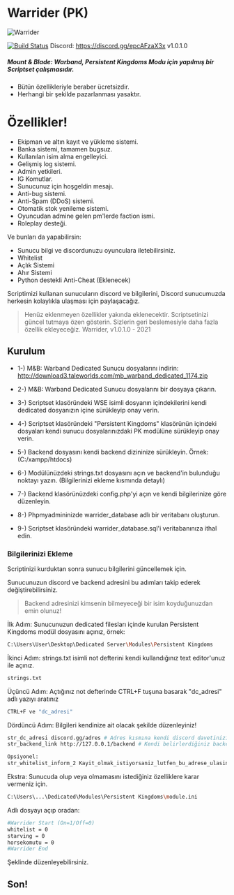 # Warrider (PK)
![Warrider](https://steamcdn-a.akamaihd.net/steam/apps/48700/header.jpg?t=1589227310 "Warrider")

[![Build Status](https://travis-ci.org/joemccann/dillinger.svg?branch=master)](https://travis-ci.org/joemccann/dillinger)  Discord: https://discord.gg/epcAFzaX3x v1.0.1.0

##### Mount & Blade: Warband, Persistent Kingdoms Modu için yapılmış bir Scriptset çalışmasıdır.

  - Bütün özellikleriyle beraber ücretsizdir.
  - Herhangi bir şekilde pazarlanması yasaktır.

# Özellikler!

  - Ekipman ve altın kayıt ve yükleme sistemi.
  - Banka sistemi, tamamen bugsuz.
  - Kullanılan isim alma engelleyici.
  - Gelişmiş log sistemi.
  - Admin yetkileri.
  - IG Komutlar.
  - Sunucunuz için hoşgeldin mesajı.
  - Anti-bug sistemi.
  - Anti-Spam (DDoS) sistemi.
  - Otomatik stok yenileme sistemi.
  - Oyuncudan admine gelen pm'lerde faction ismi.
  - Roleplay desteği.


Ve bunları da yapabilirsin:
  - Sunucu bilgi ve discordunuzu oyunculara iletebilirsiniz.
  - Whitelist
  - Açlık Sistemi
  - Ahır Sistemi  
  - Python destekli Anti-Cheat (Eklenecek)
  
Scriptimizi kullanan sunucuların discord ve bilgilerini, Discord sunucumuzda herkesin kolaylıkla ulaşması için paylaşacağız.

> Henüz eklenmeyen özellikler yakında eklenecektir.
> Scriptsetinizi güncel tutmaya özen gösterin.
> Sizlerin geri beslemesiyle daha fazla özellik ekleyeceğiz.
> Warrider, v1.0.1.0 - 2021

## Kurulum

- 1-) M&B: Warband Dedicated Sunucu dosyalarını indirin: http://download3.taleworlds.com/mb_warband_dedicated_1174.zip

- 2-) M&B: Warband Dedicated Sunucu dosyalarını bir dosyaya çıkarın.

- 3-) Scriptset klasöründeki WSE isimli dosyanın içindekilerini kendi dedicated dosyanızın içine sürükleyip onay verin.

- 4-) Scriptset klasöründeki "Persistent Kingdoms" klasörünün içindeki dosyaları kendi sunucu dosyalarınızdaki PK modülüne sürükleyip onay verin.

- 5-) Backend dosyasını kendi backend dizininize sürükleyin. 
Örnek: (C:/xampp/htdocs)
 
- 6-) Modülünüzdeki strings.txt dosyasını açın ve backend'in bulunduğu noktayı yazın. (Bilgilerinizi ekleme kısmında detaylı)

- 7-) Backend klasörünüzdeki config.php'yi açın ve kendi bilgilerinize göre düzenleyin.

- 8-) Phpmyadmininizde warrider_database adlı bir veritabanı oluşturun.

- 9-) Scriptset klasöründeki warrider_database.sql'i veritabanınıza ithal edin.


### Bilgilerinizi Ekleme

Scriptinizi kurduktan sonra sunucu bilgilerini güncellemek için.

Sunucunuzun discord ve backend adresini bu adımları takip ederek
değiştirebilirsiniz.

>Backend adresinizi kimsenin bilmeyeceği bir isim koyduğunuzdan emin olunuz!

İlk Adım:
Sunucunuzun dedicated filesları içinde kurulan Persistent Kingdoms modül dosyasını açınız, örnek:
```sh
C:\Users\User\Desktop\Dedicated Server\Modules\Persistent Kingdoms
```

İkinci Adım:
strings.txt isimli not defterini kendi kullandığınız text editor'unuz ile açınız.
```sh
strings.txt
```

Üçüncü Adım:
Açtığınız not defterinde CTRL+F tuşuna basarak "dc_adresi" adlı yazıyı aratınız
```sh
CTRL+F ve "dc_adresi"
```

Dördüncü Adım:
Bilgileri kendinize ait olacak şekilde düzenleyiniz!
```sh
str_dc_adresi discord.gg/adres # Adres kısmına kendi discord davetinizi
str_backend_link http://127.0.0.1/backend # Kendi belirlerdiğiniz backend dosya ismini

Opsiyonel:
str_whitelist_inform_2 Kayit_olmak_istiyorsaniz_lutfen_bu_adrese_ulasiniz:_www.ornekadres.com
```

Ekstra:
Sunucuda olup veya olmamasını istediğiniz özelliklere karar vermeniz için.
```sh
C:\Users\...\Dedicated\Modules\Persistent Kingdoms\module.ini
```

Adlı dosyayı açıp oradan:
```sh
#Warrider Start (On=1/Off=0)
whitelist = 0
starving = 0
horsekomutu = 0
#Warrider End
```
Şeklinde düzenleyebilirsiniz.

## Son!
